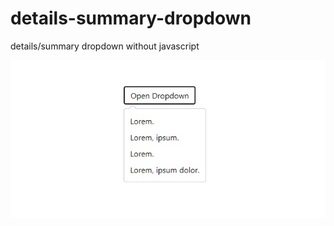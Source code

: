 # details-summary-dropdown
 details/summary dropdown without javascript

![details-summary-dropdown](https://github.com/halitak/details-summary-dropdown/blob/master/img/ss-dropdown.jpg)
